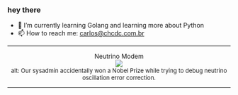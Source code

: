 ### hey there 

- :seedling: I’m currently learning Golang and learning more about Python
- :mailbox: How to reach me: carlos@chcdc.com.br


---


<!-- xkcd -->
<p align="center">Neutrino Modem</br><img src=https://imgs.xkcd.com/comics/neutrino_modem.png></br><font size =2>alt: Our sysadmin accidentally won a Nobel Prize while trying to debug neutrino oscillation error correction.</br></font></p></table></p> 


<!-- xkcd -->
---
